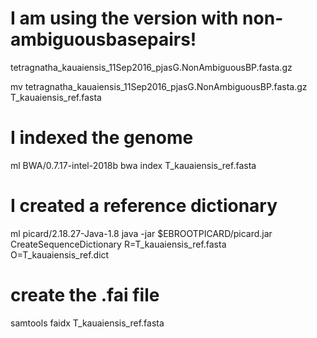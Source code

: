 # I am using the version with non-ambiguousbasepairs!
tetragnatha_kauaiensis_11Sep2016_pjasG.NonAmbiguousBP.fasta.gz

mv tetragnatha_kauaiensis_11Sep2016_pjasG.NonAmbiguousBP.fasta.gz T_kauaiensis_ref.fasta

# I indexed the genome
ml BWA/0.7.17-intel-2018b
bwa index T_kauaiensis_ref.fasta

# I created a reference dictionary
ml picard/2.18.27-Java-1.8
java -jar $EBROOTPICARD/picard.jar CreateSequenceDictionary R=T_kauaiensis_ref.fasta O=T_kauaiensis_ref.dict

# create the .fai file
samtools faidx T_kauaiensis_ref.fasta
